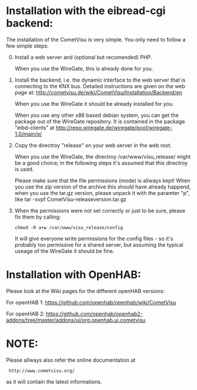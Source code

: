 Installation with the eibread-cgi backend:
==========================================

The installation of the CometVisu is very simple. You only need to follow a
few simple steps:

0. Install a web server and (optional but recomended) PHP.

   When you use the WireGate, this is already done for you.
   
1. Install the backend, i.e. the dynamic interface to the web server that is
   connecting to the KNX bus.
   Detailed instructions are given on the web page at:
       http://cometvisu.de/wiki/CometVisu/Installation/Backend/en
  
   When you use the WireGate it should be already installed for you.
   
   When you use any other x86 based debian system, you can get the package
   out of the WireGate repository. It is contained in the package "eibd-clients"
   at http://repo.wiregate.de/wiregate/pool/wiregate-1.0/main/e/
   
2. Copy the directroy "release" on your web server in the web root.
   
   When you use the WireGate, the directroy /var/www/visu_release/ might be
   a good choice; in the following steps it's assumed that this directroy is
   used.
   
   Please make sure that the file permissions (mode) is allways kept!
   When you use the zip version of the archive this should have already happend,
   when you use the tar.gz version, please unpack it with the paramter "p", like
     tar -xvpf CometVisu-releaseversion.tar.gz

3. When the permissions were not set correctly or just to be sure, please fix
   them by calling:
   
       chmod -R a+w /var/www/visu_release/config
       
   It will give everyone write permissions for the config files - so it's
   probably too permissive for a shared server, but assuming the typical useage
   of the WireGate it should be fine.
   
Installation with OpenHAB:
==========================

Please look at the Wiki pages for the different openHAB versions: 

For openHAB 1:
https://github.com/openhab/openhab/wiki/CometVisu

For openHAB 2:
https://github.com/openhab/openhab2-addons/tree/master/addons/ui/org.openhab.ui.cometvisu

NOTE:
=====

Please allways also refer the online documentation at 

     http://www.cometvisu.org/

as it will contain the latest informations.
